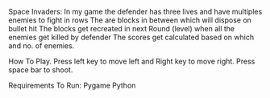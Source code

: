 Space Invaders:
In my game the defender has three lives and have multiples enemies to fight in rows 
The are blocks in between which will dispose on bullet hit 
The blocks get recreated in next Round (level) when all the enemies get killed by defender
The scores get calculated based on which and no. of enemies.

How To Play.
Press left key to move left and Right key to move right.
Press space bar to shoot.



Requirements To Run:
Pygame
Python
